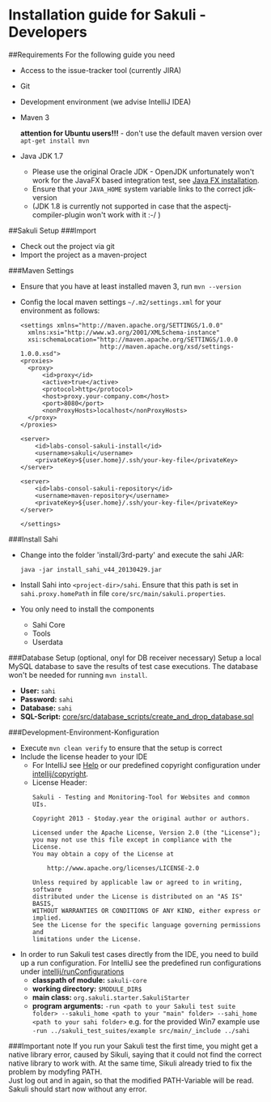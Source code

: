 # Installation guide for Sakuli - Developers

##Requirements
For the following guide you need

* Access to the issue-tracker tool (currently JIRA)
* Git
* Development environment (we advise IntelliJ IDEA)
* Maven 3 

  __attention for Ubuntu users!!!__ - don't use the default maven version over `apt-get install mvn`
* Java JDK 1.7
  * Please use the original Oracle JDK - OpenJDK unfortunately won't work for the JavaFX based integration test, see [Java FX installation](java_fx_installation). 
  * Ensure that your `JAVA_HOME` system variable links to the correct jdk-version
  * (JDK 1.8 is currently not supported in case that the aspectj-compiler-plugin won't work with it :-/ )


##Sakuli Setup
###Import
* Check out the project via git
* Import the project as a maven-project

###Maven Settings
* Ensure that you have at least installed maven 3, run `mvn --version`
* Config the local maven settings `~/.m2/settings.xml` for your environment as follows:
    
     ```
     <settings xmlns="http://maven.apache.org/SETTINGS/1.0.0"
       xmlns:xsi="http://www.w3.org/2001/XMLSchema-instance"
       xsi:schemaLocation="http://maven.apache.org/SETTINGS/1.0.0
                           http://maven.apache.org/xsd/settings-1.0.0.xsd">
     <proxies>
       <proxy>
           <id>proxy</id>
           <active>true</active>
           <protocol>http</protocol>
           <host>proxy.your-company.com</host>
           <port>8080</port>
           <nonProxyHosts>localhost</nonProxyHosts>
       </proxy>
     </proxies>
     
     <server>
         <id>labs-consol-sakuli-install</id>
         <username>sakuli</username>
         <privateKey>${user.home}/.ssh/your-key-file</privateKey>
     </server>
 
     <server>
         <id>labs-consol-sakuli-repository</id>
         <username>maven-repository</username>
         <privateKey>${user.home}/.ssh/your-key-file</privateKey>
     </server>
     
     </settings>
     
     ```

###Install Sahi
* Change into the folder 'install/3rd-party' and execute the sahi JAR:

    ```
    java -jar install_sahi_v44_20130429.jar
    ```

* Install Sahi into `<project-dir>/sahi`. Ensure that this path is set in `sahi.proxy.homePath` in file
  `core/src/main/sakuli.properties`.

* You only need to install the components
	* Sahi Core
	* Tools
	* Userdata

###Database Setup (optional, onyl for DB receiver necessary)
Setup a local MySQL database to save the results of test case executions. The database won't be needed for running `mvn install`.

* __User:__ `sahi`
* __Password:__ `sahi`
* __Database:__ `sahi`
* __SQL-Script:__ [core/src/database_scripts/create_and_drop_database.sql](/core/src/database_scripts/create_and_drop_database.sql)


###Development-Environment-Konfiguration
* Execute `mvn clean verify` to ensure that the setup is correct
* Include the license header to your IDE
  * For IntelliJ see [Help](http://www.jetbrains.com/idea/webhelp/generating-and-updating-copyright-notice.html) or our predefined copyright configuration under [intellij/copyright](intellij/copyright).
  * License Header:
    ```
    Sakuli - Testing and Monitoring-Tool for Websites and common UIs.

    Copyright 2013 - $today.year the original author or authors.

    Licensed under the Apache License, Version 2.0 (the "License");
    you may not use this file except in compliance with the License.
    You may obtain a copy of the License at

        http://www.apache.org/licenses/LICENSE-2.0

    Unless required by applicable law or agreed to in writing, software
    distributed under the License is distributed on an "AS IS" BASIS,
    WITHOUT WARRANTIES OR CONDITIONS OF ANY KIND, either express or implied.
    See the License for the specific language governing permissions and
    limitations under the License.
    ```
* In order to run Sakuli test cases directly from the IDE, you need to build up a run configuration. For IntelliJ see the predefined run configurations under [intellij/runConfigurations](intellij/runConfigurations)
  * __classpath of module:__ `sakuli-core`
  * __working directory:__ `$MODULE_DIR$`
  * __main class:__ `org.sakuli.starter.SakuliStarter`
  * __program arguments:__ 
    ```-run <path to your Sakuli test suite folder> --sakuli_home <path to your "main" folder> --sahi_home <path to your sahi folder>```
    e.g. for the provided Win7 example use `-run ../sakuli_test_suites/example src/main/_include ../sahi`


###Important note
If you run your Sakuli test the first time, you might get a native library error, caused by Sikuli, saying that it could not find the correct native library to work with. At the same time, Sikuli already tried to fix the problem by modyfing PATH.  
Just log out and in again, so that the modified PATH-Variable will be read. Sakuli should start now without any error. 
